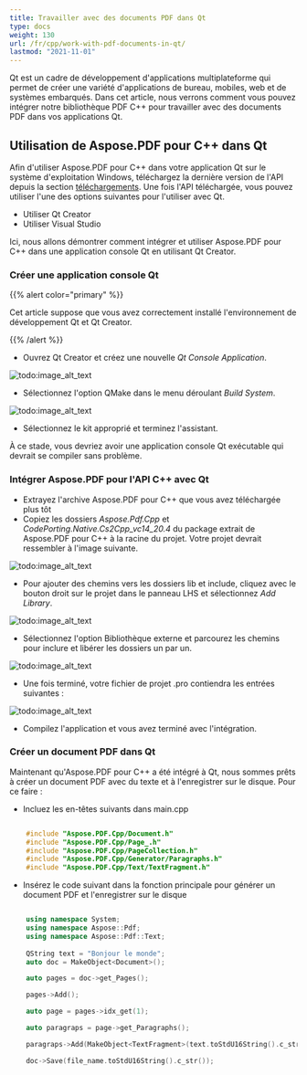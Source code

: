 ```yaml
---
title: Travailler avec des documents PDF dans Qt
type: docs
weight: 130
url: /fr/cpp/work-with-pdf-documents-in-qt/
lastmod: "2021-11-01"
---
```


Qt est un cadre de développement d'applications multiplateforme qui permet de créer une variété d'applications de bureau, mobiles, web et de systèmes embarqués. Dans cet article, nous verrons comment vous pouvez intégrer notre bibliothèque PDF C++ pour travailler avec des documents PDF dans vos applications Qt.

## Utilisation de Aspose.PDF pour C++ dans Qt

Afin d'utiliser Aspose.PDF pour C++ dans votre application Qt sur le système d'exploitation Windows, téléchargez la dernière version de l'API depuis la section [téléchargements](https://downloads.aspose.com/pdf/cpp). Une fois l'API téléchargée, vous pouvez utiliser l'une des options suivantes pour l'utiliser avec Qt.

- Utiliser Qt Creator
- Utiliser Visual Studio

Ici, nous allons démontrer comment intégrer et utiliser Aspose.PDF pour C++ dans une application console Qt en utilisant Qt Creator.

### Créer une application console Qt

{{% alert color="primary" %}}

Cet article suppose que vous avez correctement installé l'environnement de développement Qt et Qt Creator.

{{% /alert %}}

- Ouvrez Qt Creator et créez une nouvelle *Qt Console Application*.

![todo:image_alt_text](https://blog.aspose.com/wp-content/uploads/sites/2/2020/04/Qt-Console-Application.jpg)

- Sélectionnez l'option QMake dans le menu déroulant *Build System*.

![todo:image_alt_text](https://blog.aspose.com/wp-content/uploads/sites/2/2020/04/Qt-Console-Application-QMake.jpg)

- Sélectionnez le kit approprié et terminez l'assistant.

À ce stade, vous devriez avoir une application console Qt exécutable qui devrait se compiler sans problème.

### Intégrer Aspose.PDF pour l'API C++ avec Qt

- Extrayez l'archive Aspose.PDF pour C++ que vous avez téléchargée plus tôt
- Copiez les dossiers *Aspose.Pdf.Cpp* et *CodePorting.Native.Cs2Cpp_vc14_20.4* du package extrait de Aspose.PDF pour C++ à la racine du projet. Votre projet devrait ressembler à l'image suivante.

![todo:image_alt_text](work-with-pdf-documents-in-qt_1.png)

- Pour ajouter des chemins vers les dossiers lib et include, cliquez avec le bouton droit sur le projet dans le panneau LHS et sélectionnez *Add Library*.

![todo:image_alt_text](https://blog.aspose.com/wp-content/uploads/sites/2/2020/04/Add-Word-Library.jpg)

- Sélectionnez l'option Bibliothèque externe et parcourez les chemins pour inclure et libérer les dossiers un par un.

![todo:image_alt_text](https://blog.aspose.com/wp-content/uploads/sites/2/2020/04/Add-Word-Library-2.jpg)

- Une fois terminé, votre fichier de projet .pro contiendra les entrées suivantes :

![todo:image_alt_text](work-with-pdf-documents-in-qt_2.png)

- Compilez l'application et vous avez terminé avec l'intégration.

### Créer un document PDF dans Qt

Maintenant qu'Aspose.PDF pour C++ a été intégré à Qt, nous sommes prêts à créer un document PDF avec du texte et à l'enregistrer sur le disque. Pour ce faire :

- Incluez les en-têtes suivants dans main.cpp

```cpp

    #include "Aspose.PDF.Cpp/Document.h"
    #include "Aspose.PDF.Cpp/Page_.h"
    #include "Aspose.PDF.Cpp/PageCollection.h"
    #include "Aspose.PDF.Cpp/Generator/Paragraphs.h"
    #include "Aspose.PDF.Cpp/Text/TextFragment.h"
```

- Insérez le code suivant dans la fonction principale pour générer un document PDF et l'enregistrer sur le disque

```cpp

    using namespace System;
    using namespace Aspose::Pdf;
    using namespace Aspose::Pdf::Text;
    
    QString text = "Bonjour le monde";
    auto doc = MakeObject<Document>();

    auto pages = doc->get_Pages();

    pages->Add();

    auto page = pages->idx_get(1);

    auto paragraps = page->get_Paragraphs();

    paragraps->Add(MakeObject<TextFragment>(text.toStdU16String().c_str()));

    doc->Save(file_name.toStdU16String().c_str());
```